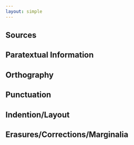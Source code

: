 ```yaml
---
layout: simple
---
```


## **Sources**

## **Paratextual Information**

## **Orthography**

## **Punctuation**

## **Indention/Layout**

## **Erasures/Corrections/Marginalia**



